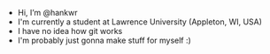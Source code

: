 - Hi, I’m @hankwr
- I'm currently a student at Lawrence University (Appleton, WI, USA)
- I have no idea how git works
- I'm probably just gonna make stuff for myself :)

<!---
hankwr/hankwr is a ✨ special ✨ repository because its `README.md` (this file) appears on your GitHub profile.
You can click the Preview link to take a look at your changes.
--->
